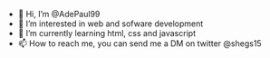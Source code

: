 - 👋 Hi, I’m @AdePaul99
- 👀 I’m interested in web and sofware development
- 🌱 I’m currently learning html, css and javascript
- 📫 How to reach me, you can send me a DM on twitter @shegs15

<!---
AdePaul99/AdePaul99 is a ✨ special ✨ repository because its `README.md` (this file) appears on your GitHub profile.
You can click the Preview link to take a look at your changes.
--->
